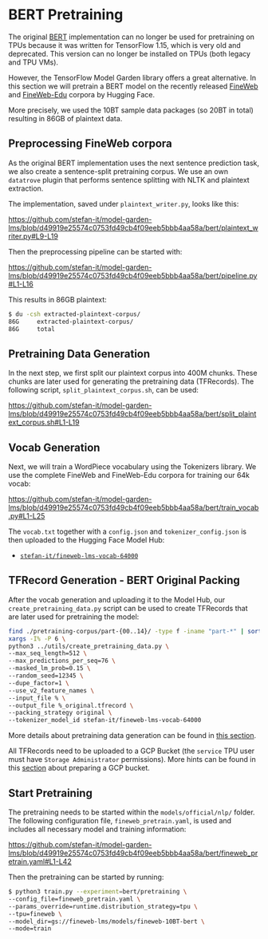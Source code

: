 # BERT Pretraining

The original [BERT](https://github.com/google-research/bert) implementation can no longer be used for pretraining on TPUs because it was written for TensorFlow 1.15, which is very old and deprecated. This version can no longer be installed on TPUs (both legacy and TPU VMs).

However, the TensorFlow Model Garden library offers a great alternative. In this section we will pretrain a BERT model on the recently released [FineWeb](https://huggingface.co/datasets/HuggingFaceFW/fineweb) and [FineWeb-Edu](https://huggingface.co/datasets/HuggingFaceFW/fineweb-edu) corpora by Hugging Face.

More precisely, we used the 10BT sample data packages (so 20BT in total) resulting in 86GB of plaintext data.

## Preprocessing FineWeb corpora

As the original BERT implementation uses the next sentence prediction task, we also create a sentence-split pretraining corpus. We use an own `datatrove` plugin that performs sentence splitting with NLTK and plaintext extraction.

The implementation, saved under `plaintext_writer.py`, looks like this:

https://github.com/stefan-it/model-garden-lms/blob/d49919e25574c0753fd49cb4f09eeb5bbb4aa58a/bert/plaintext_writer.py#L9-L19

Then the preprocessing pipeline can be started with:

https://github.com/stefan-it/model-garden-lms/blob/d49919e25574c0753fd49cb4f09eeb5bbb4aa58a/bert/pipeline.py#L1-L16

This results in 86GB plaintext:

```bash
$ du -csh extracted-plaintext-corpus/
86G     extracted-plaintext-corpus/
86G     total
```

## Pretraining Data Generation

In the next step, we first split our plaintext corpus into 400M chunks. These chunks are later used for generating the pretraining data (TFRecords). The following script, `split_plaintext_corpus.sh`, can be used:

https://github.com/stefan-it/model-garden-lms/blob/d49919e25574c0753fd49cb4f09eeb5bbb4aa58a/bert/split_plaintext_corpus.sh#L1-L19

## Vocab Generation

Next, we will train a WordPiece vocabulary using the Tokenizers library. We use the complete FineWeb and FineWeb-Edu corpora for training our 64k vocab:

https://github.com/stefan-it/model-garden-lms/blob/d49919e25574c0753fd49cb4f09eeb5bbb4aa58a/bert/train_vocab.py#L1-L25

The `vocab.txt` together with a `config.json` and `tokenizer_config.json` is then uploaded to the Hugging Face Model Hub:

* [`stefan-it/fineweb-lms-vocab-64000`](https://huggingface.co/stefan-it/fineweb-lms-vocab-64000)

## TFRecord Generation - BERT Original Packing

After the vocab generation and uploading it to the Model Hub, our `create_pretraining_data.py` script can be used to create TFRecords that are later used for pretraining the model:

```bash
find ./pretraining-corpus/part-{00..14}/ -type f -iname "part-*" | sort |
xargs -I% -P 6 \
python3 ../utils/create_pretraining_data.py \
--max_seq_length=512 \
--max_predictions_per_seq=76 \
--masked_lm_prob=0.15 \
--random_seed=12345 \
--dupe_factor=1 \
--use_v2_feature_names \
--input_file % \
--output_file %_original.tfrecord \
--packing_strategy original \
--tokenizer_model_id stefan-it/fineweb-lms-vocab-64000
```

More details about pretraining data generation can be found in [this section](../utils/README.md).

All TFRecords need to be uploaded to a GCP Bucket (the `service` TPU user must have `Storage Administrator` permissions). More hints can be found in this [section](https://github.com/GermanT5/pre-training?tab=readme-ov-file#preparing-gcp-bucket) about preparing a GCP bucket.

## Start Pretraining

The pretraining needs to be started within the `models/official/nlp/` folder. The following configuration file, `fineweb_pretrain.yaml`, is used and includes all necessary model and training information:

https://github.com/stefan-it/model-garden-lms/blob/d49919e25574c0753fd49cb4f09eeb5bbb4aa58a/bert/fineweb_pretrain.yaml#L1-L42

Then the pretraining can be started by running:

```bash
$ python3 train.py --experiment=bert/pretraining \
--config_file=fineweb_pretrain.yaml \
--params_override=runtime.distribution_strategy=tpu \
--tpu=fineweb \
--model_dir=gs://fineweb-lms/models/fineweb-10BT-bert \
--mode=train
```

